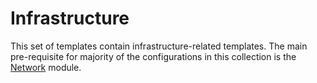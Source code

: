 # Infrastructure

This set of templates contain infrastructure-related templates. The main pre-requisite for majority of the configurations in this collection is the [Network](https://github.com/zzenonn/AWSTerraformConfigurations/tree/master/modules/infrastructure/network) module.